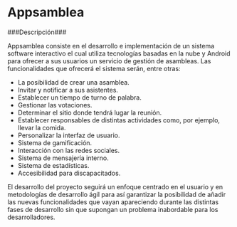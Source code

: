 Appsamblea
==========

###Descripción###

Appsamblea consiste en el desarrollo e implementación de un sistema software interactivo el cual utiliza tecnologías basadas en la nube y Android para ofrecer a sus usuarios un servicio de gestión de asambleas. Las funcionalidades que ofrecerá el sistema serán, entre otras:
- La posibilidad de crear una asamblea.
- Invitar y notificar a sus asistentes. 
- Establecer un tiempo de turno de palabra.
- Gestionar las votaciones.
- Determinar el sitio donde tendrá lugar la reunión.
- Establecer responsables de distintas actividades como, por ejemplo, llevar la comida.
- Personalizar la interfaz de usuario.
- Sistema de gamificación.
- Interacción con las redes sociales.
- Sistema de mensajería interno.
- Sistema de estadísticas.
- Accesibilidad para discapacitados.

El desarrollo del proyecto seguirá un enfoque centrado en el usuario y en metodologías de desarrollo ágil para así garantizar la posibilidad de añadir las nuevas funcionalidades que vayan apareciendo durante las distintas fases de desarrollo sin que supongan un problema inabordable para los desarrolladores.
